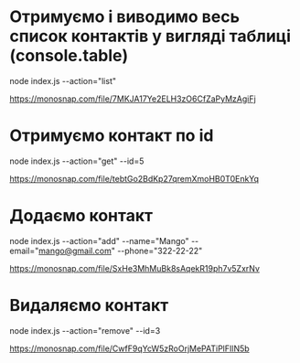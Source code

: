 # Отримуємо і виводимо весь список контактів у вигляді таблиці (console.table)

node index.js --action="list"

https://monosnap.com/file/7MKJA17Ye2ELH3zO6CfZaPyMzAgiFj

# Отримуємо контакт по id

node index.js --action="get" --id=5

https://monosnap.com/file/tebtGo2BdKp27qremXmoHB0T0EnkYq

# Додаємо контакт

node index.js --action="add" --name="Mango" --email="mango@gmail.com" --phone="322-22-22"

https://monosnap.com/file/SxHe3MhMuBk8sAqekR19ph7v5ZxrNv

# Видаляємо контакт

node index.js --action="remove" --id=3

https://monosnap.com/file/CwfF9qYcW5zRoOrjMePATiPlFIlN5b
